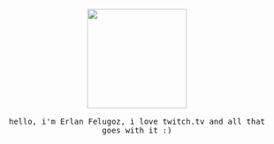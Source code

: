<p align="center">
  <img src="https://flgz.gachi.gay/k-hXy" height=180><br>

<samp>
<br>hello, i'm Erlan Felugoz,
i love twitch.tv and all that goes with it :)<br>
<samp>
